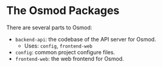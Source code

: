 # The Osmod Packages

There are several parts to Osmod:

* `backend-api`: the codebase of the API server for Osmod.
  * Uses: `config`, `frontend-web`
* `config`: common project configure files.
* `frontend-web`: the web frontend for Osmod.
